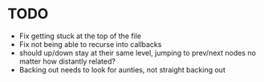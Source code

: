 # TODO

* Fix getting stuck at the top of the file
* Fix not being able to recurse into callbacks
* should up/down stay at their same level, jumping to prev/next nodes no matter how distantly related?
* Backing out needs to look for aunties, not straight backing out

